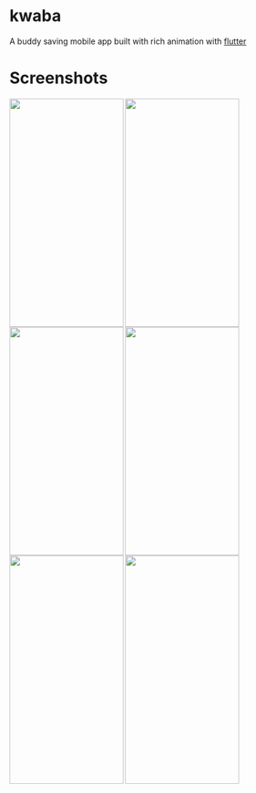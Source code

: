 # kwaba

A buddy saving mobile app built with rich animation with [flutter](https://flutter.dev/)

# Screenshots

<tr>
    <td><img align="left" src="https://github.com/applevinc/kwaba/assets/67894127/d93a27e6-e79e-43cb-9242-f6e2d2848174" width="200" height="400"/></td>
    <td><img src="https://github.com/applevinc/kwaba/assets/67894127/7e2efbe4-b0ff-4c60-abf9-7ba5ed7dd4da" width="200" height="400"/></td>
</tr>

<tr>
    <td><img align="left" src="https://github.com/applevinc/kwaba/assets/67894127/d93a27e6-e79e-43cb-9242-f6e2d2848174" width="200" height="400"/></td>
    <td><img src="https://github.com/applevinc/kwaba/assets/67894127/7e2efbe4-b0ff-4c60-abf9-7ba5ed7dd4da" width="200" height="400"/></td>
</tr>

<tr>
    <td><img align="left" src="https://github.com/applevinc/kwaba/assets/67894127/ecc23770-583a-4fc8-a6c7-7dc9e86260dd" width="200" height="400"/></td>
    <td><img src="https://github.com/applevinc/kwaba/assets/67894127/9d5d9b63-6c87-45bf-92fd-c23e755203bd" width="200" height="400"/></td>
</tr>
